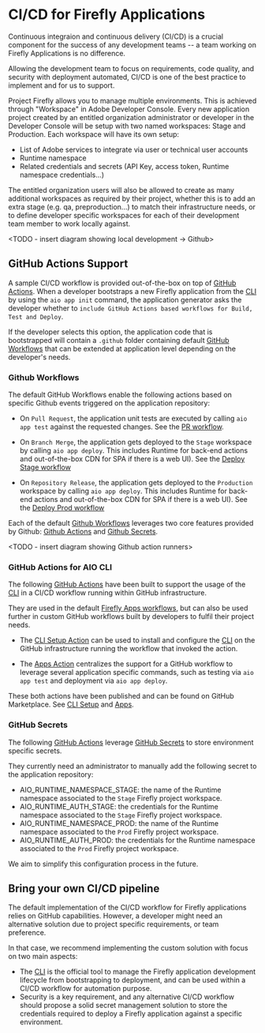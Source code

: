 # CI/CD for Firefly Applications
Continuous integraion and continuous delivery (CI/CD) is a crucial component for the success of any development teams -- a team working on Firefly Applications is no difference. 

Allowing the development team to focus on requirements, code quality, and security with deployment automated, CI/CD is one of the best practice to implement and for us to support. 

Project Firefly allows you to manage multiple environments. This is achieved through "Workspace" in Adobe Developer Console. Every new application project created by an entitled organization administrator or developer in the Developer Console will be setup with two named workspaces: Stage and Production. Each workspace will have its own setup:

- List of Adobe services to integrate via user or technical user accounts
- Runtime namespace
- Related credentials and secrets (API Key, access token, Runtime namespace credentials...)

The entitled organization users will also be allowed to create as many additional workspaces as required by their project, whether this is to add an extra stage (e.g. qa, preproduction...) to match their infrastructure needs, or to define developer specific workspaces for each of their development team member to work locally against.

<TODO - insert diagram showing local development -> Github>

## GitHub Actions Support
A sample CI/CD workflow is provided out-of-the-box on top of [GitHub Actions](https://github.com/features/actions).
When a developer bootstraps a new Firefly application from the [CLI](https://github.com/adobe/aio-cli) by using the `aio app init` command, the application generator asks the developer whether to `include GitHub Actions based workflows for Build, Test and Deploy`.

If the developer selects this option, the application code that is bootstrapped will contain a `.github` folder containing default [GitHub Workflows](https://github.com/adobe/generator-aio-app/tree/master/generators/add-ci/.github/workflows) that can be extended at application level depending on the developer's needs.

### Github Workflows

The default GitHub Workflows enable the following actions based on specific Github events triggered on the application repository:

- On `Pull Request`, the application unit tests are executed by calling `aio app test` against the requested changes. See the [PR workflow](https://github.com/adobe/generator-aio-app/blob/master/generators/add-ci/.github/workflows/pr_test.yml).

- On `Branch Merge`, the application gets deployed to the `Stage` workspace by calling `aio app deploy`. This includes Runtime for back-end actions and out-of-the-box CDN for SPA if there is a web UI). See the [Deploy Stage workflow](https://github.com/adobe/generator-aio-app/blob/master/generators/add-ci/.github/workflows/deploy_stage.yml)

- On `Repository Release`, the application gets deployed to the `Production` workspace by calling `aio app deploy`. This includes Runtime for back-end actions and out-of-the-box CDN for SPA if there is a web UI). See the [Deploy Prod workflow](https://github.com/adobe/generator-aio-app/blob/master/generators/add-ci/.github/workflows/deploy_prod.yml)

Each of the default [Github Workflows](https://help.github.com/en/actions/configuring-and-managing-workflows/configuring-a-workflow) leverages two core features provided by Github: [Github Actions](https://github.com/features/actions) and [Github Secrets](https://help.github.com/en/actions/configuring-and-managing-workflows/creating-and-storing-encrypted-secrets).

<TODO - insert diagram showing Github action runners>

### GitHub Actions for AIO CLI

The following [GitHub Actions](https://github.com/features/actions) have been built to support the usage of the [CLI](https://github.com/adobe/aio-cli) in a CI/CD workflow running within GitHub infrastructure.

They are used in the default [Firefly Apps workflows](https://github.com/adobe/generator-aio-app/tree/master/generators/add-ci/.github/workflows), but can also be used further in custom GitHub workflows built by developers to fulfil their project needs.

- The [CLI Setup Action](https://github.com/adobe/aio-cli-setup-action) can be used to install and configure the [CLI](https://github.com/adobe/aio-cli) on the GitHub infrastructure running the workflow that invoked the action.

- The [Apps Action](https://github.com/adobe/aio-apps-action) centralizes the support for a GitHub workflow to leverage several application specific commands, such as testing via `aio app test` and deployment via `aio app deploy`.

These both actions have been published and can be found on GitHub Marketplace. See [CLI Setup](https://github.com/marketplace/actions/aio-cli-setup) and [Apps](https://github.com/marketplace/actions/aio-apps).

### GitHub Secrets

The following [GitHub Actions](https://github.com/features/actions) leverage [GitHub Secrets](https://help.github.com/en/actions/configuring-and-managing-workflows/creating-and-storing-encrypted-secrets) to store environment specific secrets.

They currently need an administrator to manually add the following secret to the application repository:

- AIO_RUNTIME_NAMESPACE_STAGE: the name of the Runtime namespace associated to the `Stage` Firefly project workspace.
- AIO_RUNTIME_AUTH_STAGE: the credentials for the Runtime namespace associated to the `Stage` Firefly project workspace.
- AIO_RUNTIME_NAMESPACE_PROD: the name of the Runtime namespace associated to the `Prod` Firefly project workspace.
- AIO_RUNTIME_AUTH_PROD: the credentials for the Runtime namespace associated to the `Prod` Firefly project workspace.

We aim to simplify this configuration process in the future. 

## Bring your own CI/CD pipeline

The default implementation of the CI/CD workflow for Firefly applications relies on GitHub capabilities. However, a developer might need an alternative solution due to project specific requirements, or team preference.

In that case, we recommend implementing the custom solution with focus on two main aspects:

- The [CLI](https://github.com/adobe/aio-cli) is the official tool to manage the Firefly application development lifecycle from bootstrapping to deployment, and can be used within a CI/CD workflow for automation purpose.
- Security is a key requirement, and any alternative CI/CD workflow should propose a solid secret management solution to store the credentials required to deploy a Firefly application against a specific environment.
